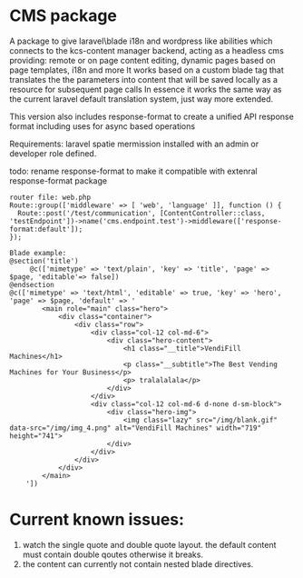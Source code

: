# CMS package 
A package to give laravel\blade i18n and wordpress like abilities which connects to the kcs-content manager backend, acting as a headless cms
  providing: remote or on page content editing, dynamic pages based on page templates, i18n and more
It works based on a custom blade tag that translates the the parameters into content that will be saved locally as a resource for subsequent page calls
In essence it works the same way as the current laravel default translation system, just way more extended. 
  
This version also includes response-format to create a unified API response format including uses for async based operations

Requirements: laravel spatie mermission installed with an admin or developer role defined.

todo: rename response-format to make it compatible with extenral response-format package


```
router file: web.php
Route::group(['middleware' => [ 'web', 'language' ]], function () {
  Route::post('/test/communication', [ContentController::class, 'testEndpoint'])->name('cms.endpoint.test')->middleware(['response-format:default']);
});
```


```
Blade example:
@section('title')
     @c(['mimetype' => 'text/plain', 'key' => 'title', 'page' => $page, 'editable'=> false])
@endsection
@c(['mimetype' => 'text/html', 'editable' => true, 'key' => 'hero', 'page' => $page, 'default' => '
        <main role="main" class="hero">
            <div class="container">
                <div class="row">
                    <div class="col-12 col-md-6">
                        <div class="hero-content">
                            <h1 class="__title">VendiFill Machines</h1>
                            <p class="__subtitle">The Best Vending Machines for Your Business</p>
                            <p> tralalalala</p>
                        </div>
                    </div>
                    <div class="col-12 col-md-6 d-none d-sm-block">
                        <div class="hero-img">
                            <img class="lazy" src="/img/blank.gif" data-src="/img/img_4.png" alt="VendiFill Machines" width="719" height="741">
                        </div>
                    </div>
                </div>
            </div>
        </main>
    '])
```
# Current known issues:
1. watch the single quote and double quote layout. the default content must contain double qoutes otherwise it breaks.
2. the content can currently not contain nested blade directives.

